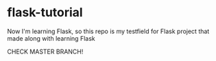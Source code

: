 # flask-tutorial
Now I'm learning Flask, so this repo is my testfield for Flask project that made along with learning Flask


CHECK MASTER BRANCH!
